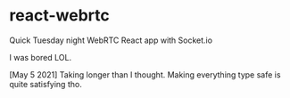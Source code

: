 # react-webrtc
Quick Tuesday night WebRTC React app with Socket.io

I was bored LOL.

[May 5 2021] Taking longer than I thought. Making everything type safe is quite satisfying tho.
